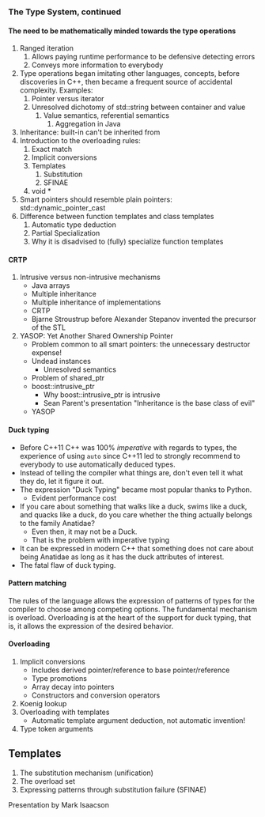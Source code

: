### The Type System, continued

#### The need to be mathematically minded towards the type operations

1. Ranged iteration
	1. Allows paying runtime performance to be defensive detecting errors
	2. Conveys more information to everybody
2. Type operations began imitating other languages, concepts, before discoveries in C++, then became a frequent source of accidental complexity.  Examples:
	1. Pointer versus iterator
	2. Unresolved dichotomy of std::string between container and value
		1. Value semantics, referential semantics
			1. Aggregation in Java
3. Inheritance: built-in can't be inherited from
4. Introduction to the overloading rules:
	1. Exact match
	2. Implicit conversions
	3. Templates
		1. Substitution
		2. SFINAE
	4. void *
5. Smart pointers should resemble plain pointers: std::dynamic_pointer_cast
6. Difference between function templates and class templates
	1. Automatic type deduction
	2. Partial Specialization
	3. Why it is disadvised to (fully) specialize function templates

#### CRTP
1. Intrusive versus non-intrusive mechanisms
	- Java arrays
	- Multiple inheritance
	- Multiple inheritance of implementations
	- CRTP
	- Bjarne Stroustrup before Alexander Stepanov invented the precursor of the STL
2. YASOP:  Yet Another Shared Ownership Pointer
	- Problem common to all smart pointers: the unnecessary destructor expense!
	- Undead instances
		- Unresolved semantics
	- Problem of shared_ptr
	- boost::intrusive_ptr
		- Why boost::intrusive_ptr is intrusive
		- Sean Parent's presentation "Inheritance is the base class of evil"
	- YASOP

#### Duck typing

- Before C++11 C++ was 100% *imperative* with regards to types, the experience of using `auto` since C++11 led to strongly recommend to everybody to use automatically deduced types.
- Instead of telling the compiler what things are, don't even tell it what they do, let it figure it out.
- The expression "Duck Typing" became most popular thanks to Python.
	- Evident performance cost
- If you care about something that walks like a duck, swims like a duck, and quacks like a duck, do you care whether the thing actually belongs to the family Anatidae?
	- Even then, it may not be a Duck.
	- That is the problem with imperative typing
- It can be expressed in modern C++ that something does not care about being Anatidae as long as it has the duck attributes of interest.
- The fatal flaw of duck typing.

#### Pattern matching
The rules of the language allows the expression of patterns of types for the compiler to choose among competing options.  The fundamental mechanism is overload.  Overloading is at the heart of the support for duck typing, that is, it allows the expression of the desired behavior.

#### Overloading

1. Implicit conversions
	- Includes derived pointer/reference to base pointer/reference
	- Type promotions
	- Array decay into pointers
	- Constructors and conversion operators
2. Koenig lookup
3. Overloading with templates
	- Automatic template argument deduction, not automatic invention!
4. Type token arguments

## Templates
1. The substitution mechanism (unification)
2. The overload set
3. Expressing patterns through substitution failure (SFINAE)

Presentation by Mark Isaacson
